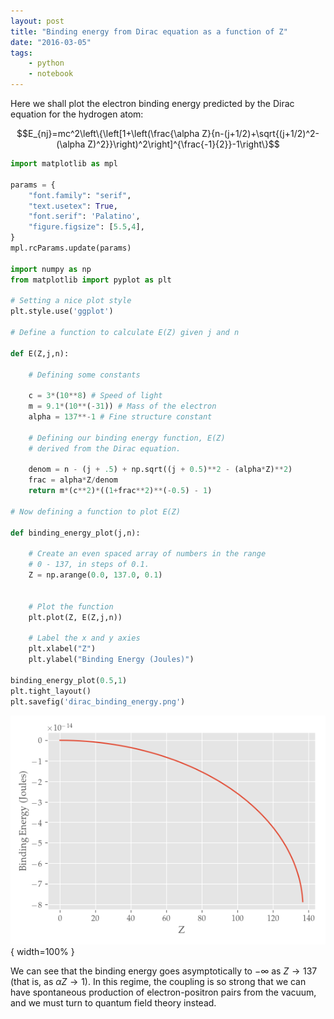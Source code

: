 ```yaml
---
layout: post
title: "Binding energy from Dirac equation as a function of Z"
date: "2016-03-05"
tags:
    - python
    - notebook
--- 
```


Here we shall plot the electron binding energy predicted by the Dirac equation for the hydrogen atom:

$$E_{nj}=mc^2\left\{\left[1+\left(\frac{\alpha
Z}{n-(j+1/2)+\sqrt{(j+1/2)^2-(\alpha
Z)^2}}\right)^2\right]^{\frac{-1}{2}}-1\right\}$$ 

```python
import matplotlib as mpl

params = {
    "font.family": "serif",
    "text.usetex": True,
    "font.serif": 'Palatino',
    "figure.figsize": [5.5,4],
}
mpl.rcParams.update(params)

import numpy as np
from matplotlib import pyplot as plt

# Setting a nice plot style
plt.style.use('ggplot')

# Define a function to calculate E(Z) given j and n

def E(Z,j,n):
    
    # Defining some constants 
    
    c = 3*(10**8) # Speed of light
    m = 9.1*(10**(-31)) # Mass of the electron
    alpha = 137**-1 # Fine structure constant 
    
    # Defining our binding energy function, E(Z) 
    # derived from the Dirac equation.
    
    denom = n - (j + .5) + np.sqrt((j + 0.5)**2 - (alpha*Z)**2)
    frac = alpha*Z/denom
    return m*(c**2)*((1+frac**2)**(-0.5) - 1)  

# Now defining a function to plot E(Z)

def binding_energy_plot(j,n):
    
    # Create an even spaced array of numbers in the range 
    # 0 - 137, in steps of 0.1.
    Z = np.arange(0.0, 137.0, 0.1)  
    
    
    # Plot the function
    plt.plot(Z, E(Z,j,n))
    
    # Label the x and y axies
    plt.xlabel("Z")
    plt.ylabel("Binding Energy (Joules)")
    
binding_energy_plot(0.5,1)     
plt.tight_layout()
plt.savefig('dirac_binding_energy.png')
```

![](/assets/dirac_binding_energy.png){ width=100% }
 
We can see that the binding energy goes asymptotically to $-\infty$ as
$Z\rightarrow 137$ (that is, as $\alpha Z\rightarrow 1$). In this regime, the
coupling is so strong that we can have spontaneous production of
electron-positron pairs from the vacuum, and we must turn to quantum field
theory instead.
